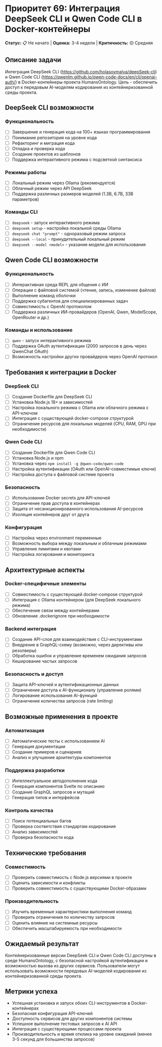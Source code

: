 # Приоритет 69: Интеграция DeepSeek CLI и Qwen Code CLI в Docker-контейнеры

**Статус:** 📋 Не начато | **Оценка:** 3-4 недели | **Критичность:** 🟡 Средняя

## Описание задачи

Интеграция DeepSeek CLI (https://github.com/holasoymalva/deepSeek-cli) и Qwen Code CLI (https://qwenlm.github.io/qwen-code-docs/en/cli/openai-auth/) в Docker-контейнеры проекта HumansOntology. Цель - обеспечить доступ к передовым AI-моделям кодирования из контейнеризованной среды проекта.

## DeepSeek CLI возможности

### Функциональность
- [ ] Завершение и генерация кода на 100+ языках программирования
- [ ] Понимание репозитория на уровне кода
- [ ] Рефакторинг и миграция кода
- [ ] Отладка и проверка кода
- [ ] Создание проектов из шаблонов
- [ ] Поддержка интерактивного режима с подсветкой синтаксиса

### Режимы работы
- [ ] Локальный режим через Ollama (рекомендуется)
- [ ] Облачный режим через API DeepSeek
- [ ] Поддержка различных размеров моделей (1.3B, 6.7B, 33B параметров)

### Команды CLI
- [ ] `deepseek` - запуск интерактивного режима
- [ ] `deepseek setup` - настройка локальной среды Ollama
- [ ] `deepseek chat "prompt"` - одноразовый режим запроса
- [ ] `deepseek --local` - принудительный локальный режим
- [ ] `deepseek --model <model>` - указание модели для использования

## Qwen Code CLI возможности

### Функциональность
- [ ] Интерактивная среда REPL для общения с ИИ
- [ ] Операции с файловой системой (чтение, запись, изменение файлов)
- [ ] Выполнение команд оболочки
- [ ] Поддержка субагентов для специализированных задач
- [ ] Совместимость с OpenAI протоколом
- [ ] Поддержка различных ИИ-провайдеров (OpenAI, Qwen, ModelScope, OpenRouter и др.)

### Команды и использование
- [ ] `qwen` - запуск интерактивного режима
- [ ] Поддержка OAuth аутентификации (2000 запросов в день через QwenChat OAuth)
- [ ] Возможность настройки других провайдеров через OpenAI протокол

## Требования к интеграции в Docker

### DeepSeek CLI
- [ ] Создание Dockerfile для DeepSeek CLI
- [ ] Установка Node.js 18+ и зависимостей
- [ ] Настройка локального режима с Ollama или облачного режима с API-ключом
- [ ] Интеграция с существующей docker-compose структурой
- [ ] Ограничение ресурсов для локальных моделей (CPU, RAM, GPU при необходимости)

### Qwen Code CLI
- [ ] Создание Dockerfile для Qwen Code CLI
- [ ] Установка Node.js и npm
- [ ] Установка через `npm install -g @qwen-code/qwen-code`
- [ ] Настройка аутентификации (OAuth или OpenAI-совместимые ключи)
- [ ] Настройка доступа к файловой системе проекта

### Безопасность
- [ ] Использование Docker secrets для API-ключей
- [ ] Ограничение прав доступа в контейнерах
- [ ] Защита от несанкционированного использования AI-ресурсов
- [ ] Изоляция контейнеров друг от друга

### Конфигурация
- [ ] Настройка через environment переменные
- [ ] Возможность выбора между локальным и облачным режимами
- [ ] Управление лимитами и квотами
- [ ] Настройка логирования и мониторинга

## Архитектурные аспекты

### Docker-специфичные элементы
- [ ] Совместимость с существующей docker-compose структурой
- [ ] Интеграция с Ollama контейнером (для DeepSeek локального режима)
- [ ] Обеспечение связи между контейнерами
- [ ] Обновление .dockerignore при необходимости

### Backend интеграция
- [ ] Создание API-слоя для взаимодействия с CLI-инструментами
- [ ] Внедрение в GraphQL-схему (возможно, через директивы или резолверы)
- [ ] Обработка ошибок и управление временем ожидания запросов
- [ ] Кеширование частых запросов

### Безопасность и доступ
- [ ] Защита API-ключей и аутентификационных данных
- [ ] Ограничение доступа к AI-функционалу (управление ролями)
- [ ] Логирование использования AI-функций
- [ ] Ограничение количества запросов (rate limiting)

## Возможные применения в проекте

### Автоматизация
- [ ] Автоматические тесты с использованием AI
- [ ] Генерация документации
- [ ] Создание примеров и сценариев
- [ ] Анализ и улучшение архитектуры компонентов

### Поддержка разработки
- [ ] Интеллектуальное автодополнение кода
- [ ] Генерация компонентов Svelte по описанию
- [ ] Создание GraphQL запросов и мутаций
- [ ] Генерация типов и интерфейсов

### Контроль качества
- [ ] Поиск потенциальных багов
- [ ] Проверка соответствия стандартам кодирования
- [ ] Анализ зависимостей
- [ ] Проверка безопасности кода

## Технические требования

### Совместимость
- [ ] Проверить совместимость с Node.js версиями в проекте
- [ ] Оценить зависимости и конфликты
- [ ] Проверить совместимость с существующими Docker-образами

### Производительность
- [ ] Изучить временные характеристики выполнения команд
- [ ] Проверить ограничения по количеству запросов
- [ ] Оценить влияние на системные ресурсы
- [ ] Обеспечить масштабируемость при необходимости

## Ожидаемый результат

Контейнеризованные версии DeepSeek CLI и Qwen Code CLI доступны в среде HumansOntology, с безопасной настройкой аутентификации и возможностью вызова из других сервисов. Пользователи могут использовать возможности передовых AI-моделей кодирования из контейнеризованной среды проекта.

## Метрики успеха

- Успешная установка и запуск обоих CLI-инструментов в Docker-контейнерах
- Безопасная конфигурация API-ключей
- Доступность сервисов для других компонентов системы
- Успешное выполнение тестовых запросов к AI API
- Интеграция с существующими процессами проекта
- Производительность и время отклика на уровне ожиданий (менее 3-5 секунд для большинства запросов)